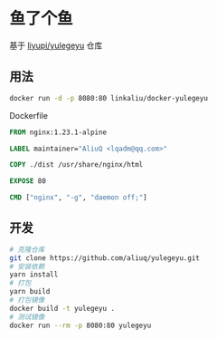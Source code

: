 # 鱼了个鱼

基于 [liyupi/yulegeyu](https://github.com/liyupi/yulegeyu) 仓库

## 用法

```bash
docker run -d -p 8080:80 linkaliu/docker-yulegeyu
```

Dockerfile

```dockerfile
FROM nginx:1.23.1-alpine

LABEL maintainer="AliuQ <lqadm@qq.com>"

COPY ./dist /usr/share/nginx/html

EXPOSE 80

CMD ["nginx", "-g", "daemon off;"]
```

## 开发

```bash
# 克隆仓库
git clone https://github.com/aliuq/yulegeyu.git
# 安装依赖
yarn install
# 打包
yarn build
# 打包镜像
docker build -t yulegeyu .
# 测试镜像
docker run --rm -p 8080:80 yulegeyu
```

